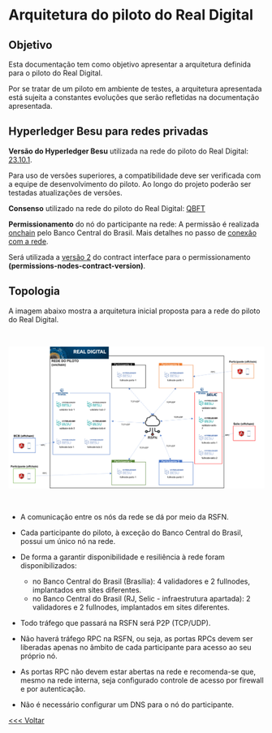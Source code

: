 # Arquitetura do piloto do Real Digital

## Objetivo

Esta documentação tem como objetivo apresentar a arquitetura definida para o piloto do Real Digital.

Por se tratar de um piloto em ambiente de testes, a arquitetura apresentada está sujeita a constantes evoluções que serão refletidas na documentação apresentada.

## Hyperledger Besu para redes privadas

**Versão do Hyperledger Besu** utilizada na rede do piloto do Real Digital:
    [23.10.1](https://github.com/hyperledger/besu/releases/tag/23.10.1).

Para uso de versões superiores, a compatibilidade deve ser verificada com a equipe de desenvolvimento do piloto. Ao longo do projeto poderão ser testadas atualizações de versões.

**Consenso** utilizado na rede do piloto do Real Digital:
    [QBFT](https://besu.hyperledger.org/private-networks/how-to/configure/consensus/qbft/)

**Permissionamento** do nó do participante na rede:
    A permissão é realizada [onchain](https://besu.hyperledger.org/private-networks/concepts/permissioning/onchain/#permissioning-contracts) pelo Banco Central do Brasil. Mais detalhes no passo de [conexão com a rede](ingresso.md).

Será utilizada a [versão 2](https://besu.hyperledger.org/private-networks/how-to/use-permissioning/onchain/#specify-the-permissioning-contract-interface-version) do contract interface para o permissionamento **(permissions-nodes-contract-version)**.

## Topologia

A imagem abaixo mostra a arquitetura inicial proposta para a rede do piloto do Real Digital.

&nbsp;

![Topologia](topologia.png "Arquitetura do piloto da rede do real digital")

&nbsp;

- A comunicação entre os nós da rede se dá por meio da RSFN.

- Cada participante do piloto, à exceção do Banco Central do Brasil, possui um único nó na rede.

- De forma a garantir disponibilidade e resiliência à rede foram disponibilizados:
  - no Banco Central do Brasil (Brasília): 4 validadores e 2 fullnodes, implantados em sites diferentes.
  - no Banco Central do Brasil (RJ, Selic - infraestrutura apartada): 2 validadores e 2 fullnodes, implantados em sites diferentes.

- Todo tráfego que passará na RSFN será P2P (TCP/UDP).

- Não haverá tráfego RPC na RSFN, ou seja, as portas RPCs devem ser liberadas apenas no âmbito de cada participante para acesso ao seu próprio nó.

- As portas RPC não devem estar abertas na rede e recomenda-se que, mesmo na rede interna, seja configurado controle de acesso por firewall e por autenticação.

- Não é necessário configurar um DNS para o nó do participante.

[<<< Voltar](README.md)
